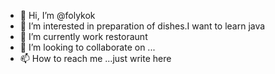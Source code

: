 - 👋 Hi, I’m @folykok
- 👀 I’m interested in  preparation of dishes.I want to learn java
- 🌱 I’m currently work restoraunt
- 💞️ I’m looking to collaborate on ...
- 📫 How to reach me ...just write here

<!---
folykok/folykok is a ✨ special ✨ repository because its `README.md` (this file) appears on your GitHub profile.
You can click the Preview link to take a look at your changes.
--->
